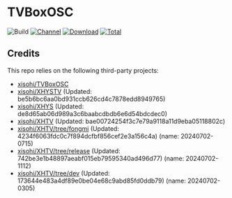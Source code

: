 # TVBoxOSC

![Build](https://shields.io/github/actions/workflow/status/xisohi/TVBoxOSC/test.yml?branch=master&logo=github&label=Build)
[![Channel](https://img.shields.io/badge/Follow-Gitee-blue.svg?logo=Gitee)](https://gitee.com/xisohi/XHYSosc/releases)
[![Download](https://img.shields.io/github/v/release/xisohi/TVBoxOSC?color=orange&logoColor=orange&label=Download&logo=DocuSign)](https://github.com/xisohi/TVBoxOSC/releases/latest) 
[![Total](https://shields.io/github/downloads/xisohi/TVBoxOSC/total?logo=Bookmeter&label=Counts&logoColor=yellow&color=yellow)](https://github.com/xisohi/TVBoxOSC/releases)

## Credits
This repo relies on the following third-party projects:
- [xisohi/TVBoxOSC](https://github.com/xisohi/TVBoxOSC)
- [xisohi/XHYSTV](https://github.com/xisohi/XHYSTV) (Updated: be5b6bc6aa0bd931ccb626cd4c7878edd8949765)
- [xisohi/XHYS](https://github.com/xisohi/XHYS) (Updated: de8d65ab06d989a3c6baabcdbdb6e6d54bdcdec0)
- [xisohi/XHTV](https://github.com/xisohi/XHTV) (Updated: bae00724254f3c7e79a9118a11d9eba05118802c)
- [xisohi/XHTV/tree/fongmi](https://github.com/xisohi/XHTV/tree/fongmi) (Updated: 4234f6063fdc0c7f894dcfbf856cef2e3a156c4a) (name: 20240702-0715)
- [xisohi/XHTV/tree/release](https://github.com/xisohi/XHTV/tree/release) (Updated: 742be3e1b48897aeabf015eb79595340ad496d77) (name: 20240702-1112)
- [xisohi/XHTV/tree/dev](https://github.com/xisohi/XHTV/tree/dev) (Updated: 173644e483a4df89e0be04e68c9abd85fd0ddb79) (name: 20240702-0305)
